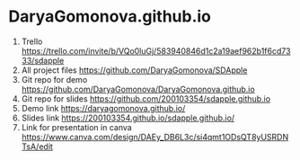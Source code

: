 # DaryaGomonova.github.io
1) Trello
https://trello.com/invite/b/VQo0luGj/583940846d1c2a19aef962b1f6cd7333/sdapple 
2) All project files
https://github.com/DaryaGomonova/SDApple
3) Git repo for demo 
https://github.com/DaryaGomonova/DaryaGomonova.github.io
4) Git repo for slides
https://github.com/200103354/sdapple.github.io
5) Demo link 
https://daryagomonova.github.io/
6) Slides link 
https://200103354.github.io/sdapple.github.io/
7) Link for presentation in canva
https://www.canva.com/design/DAEy_DB6L3c/si4qmt1ODsQT8yUSRDNTsA/edit
